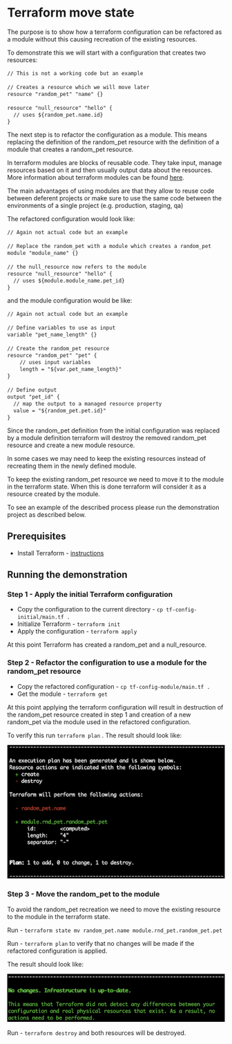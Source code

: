 # Terraform move state

The purpose is to show how a terraform configuration can be refactored as a module without this causing recreation of the existing resources.

To demonstrate this we will start with a configuration that creates two resources:

```HCL
// This is not a working code but an example

// Creates a resource which we will move later
resource "random_pet" "name" {}

resource "null_resource" "hello" {
  // uses ${random_pet.name.id}
}
```

The next step is to refactor the configuration as a module. This means replacing the definition of the random_pet resource with the definition of a module that creates a random_pet resource.

In terraform modules are blocks of reusable code. They take input, manage resources based on it and then usually output data about the resources. More information about terraform modules can be found [here](https://www.terraform.io/docs/modules/index.html).

The main advantages of using modules are that they allow to reuse code between deferent projects or make sure to use the same code between the environments of a single project (e.g. production, staging, qa)

The refactored configuration would look like:

```HCL
// Again not actual code but an example

// Replace the random_pet with a module which creates a random_pet
module "module_name" {}

// the null_resource now refers to the module
resource "null_resource" "hello" {
  // uses ${module.module_name.pet_id}
}
```

and the module configuration would be like:

```HCL
// Again not actual code but an example

// Define variables to use as input
variable "pet_name_length" {}

// Create the random_pet resource
resource "random_pet" "pet" {
    // uses input variables
    length = "${var.pet_name_length}"
}

// Define output
output "pet_id" {
  // map the output to a managed resource property
  value = "${random_pet.pet.id}"
}
```

Since the random_pet definition from the initial configuration was replaced by a module definition terraform will destroy the removed random_pet resource and create a new module resource.

In some cases we may need to keep the existing resources instead of recreating them in the newly defined module.

To keep the existing random_pet resource we need to move it to the module in the terraform state. When this is done terraform will consider it as a resource created by the module.

To see an example of the described process please run the demonstration project as described below.

## Prerequisites

* Install Terraform - [instructions](https://www.terraform.io/intro/getting-started/install.html#installing-terraform)

## Running the demonstration

### Step 1 - Apply the initial Terraform configuration

* Copy the configuration to the current directory - `cp tf-config-initial/main.tf .`
* Initialize Terraform - `terraform init`
* Apply the configuration - `terraform apply`

At this point Terraform has created a random_pet and a null_resource.

### Step 2 - Refactor the configuration to use a module for the random_pet resource

* Copy the refactored configuration - `cp tf-config-module/main.tf .`
* Get the module - `terraform get`

At this point applying the terraform configuration will result in destruction of the random_pet resource created in step 1 and creation of a new random_pet via the module used in the refactored configuration.

To verify this run `terraform plan` . The result should look like:

![Terraform plan - change](screenshots/tf-plan-change.png)

### Step 3 - Move the random_pet to the module

To avoid the random_pet recreation we need to move the existing resource to the module in the terraform state.

Run - `terraform state mv random_pet.name module.rnd_pet.random_pet.pet`

Run - `terraform plan` to verify that no changes will be made if the refactored configuration is applied.

The result should look like:

![Terraform plan - change](screenshots/tf-plan-no-change.png)

Run - `terraform destroy` and both resources will be destroyed.